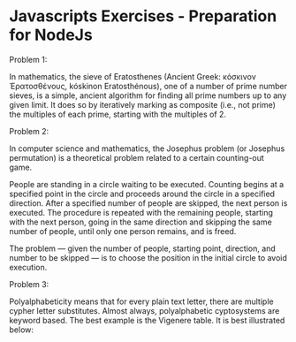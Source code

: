 # Javascripts Exercises - Preparation for NodeJs

Problem 1:

In mathematics, the sieve of Eratosthenes (Ancient Greek: κόσκινον Ἐρατοσθένους, kóskinon Eratosthénous), one of a number of prime number sieves, is a simple, ancient algorithm for finding all prime numbers up to any given limit. It does so by iteratively marking as composite (i.e., not prime) the multiples of each prime, starting with the multiples of 2.

Problem 2:

In computer science and mathematics, the Josephus problem (or Josephus permutation) is a theoretical problem related to a certain counting-out game.

People are standing in a circle waiting to be executed. Counting begins at a specified point in the circle and proceeds around the circle in a specified direction. After a specified number of people are skipped, the next person is executed. The procedure is repeated with the remaining people, starting with the next person, going in the same direction and skipping the same number of people, until only one person remains, and is freed.

The problem — given the number of people, starting point, direction, and number to be skipped — is to choose the position in the initial circle to avoid execution.

Problem 3:

Polyalphabeticity means that for every plain text letter, there are multiple cypher letter substitutes. Almost always, polyalphabetic cyptosystems are keyword based. The best example is the Vigenere table. It is best illustrated below:
